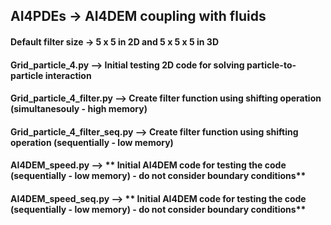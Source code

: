 ## AI4PDEs -> AI4DEM coupling with fluids

#### Default filter size -> 5 x 5 in 2D and 5 x 5 x 5 in 3D 

#### Grid_particle_4.py             --> Initial testing 2D code for solving particle-to-particle interaction
#### Grid_particle_4_filter.py      --> Create filter function using shifting operation (simultanesouly - high memory)
#### Grid_particle_4_filter_seq.py  --> Create filter function using shifting operation (sequentially   - low memory)

#### AI4DEM_speed.py      --> ** Initial AI4DEM code for testing the code (sequentially   - low memory) - do not consider boundary conditions**
#### AI4DEM_speed_seq.py  --> ** Initial AI4DEM code for testing the code (sequentially   - low memory) - do not consider boundary conditions** 

